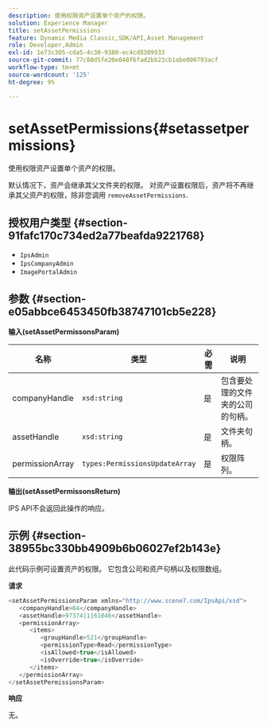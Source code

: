 ```yaml
---
description: 使用权限资产设置单个资产的权限。
solution: Experience Manager
title: setAssetPermissions
feature: Dynamic Media Classic,SDK/API,Asset Management
role: Developer,Admin
exl-id: 1e73c305-cda5-4c30-9380-ec4cd8309933
source-git-commit: 77c88d5fe20e048f6fad2bb23cb1abe090793acf
workflow-type: tm+mt
source-wordcount: '125'
ht-degree: 9%

---
```


# setAssetPermissions{#setassetpermissions}

使用权限资产设置单个资产的权限。

默认情况下，资产会继承其父文件夹的权限。 对资产设置权限后，资产将不再继承其父资产的权限，除非您调用 `removeAssetPermissions`.

## 授权用户类型 {#section-91fafc170c734ed2a77beafda9221768}

* `IpsAdmin`
* `IpsCompanyAdmin`
* `ImagePortalAdmin`

## 参数 {#section-e05abbce6453450fb38747101cb5e228}

**输入(setAssetPermissonsParam)**

| 名称 | 类型 | 必需 | 说明 |
|---|---|---|---|
| companyHandle | `xsd:string` | 是 | 包含要处理的文件夹的公司的句柄。 |
| assetHandle | `xsd:string` | 是 | 文件夹句柄。 |
| permissionArray | `types:PermissionsUpdateArray` | 是 | 权限阵列。 |

**输出(setAssetPermissonsReturn)**

IPS API不会返回此操作的响应。

## 示例 {#section-38955bc330bb4909b6b06027ef2b143e}

此代码示例可设置资产的权限。 它包含公司和资产句柄以及权限数组。

**请求**

```java
<setAssetPermissionsParam xmlns="http://www.scene7.com/IpsApi/xsd">
   <companyHandle>64</companyHandle>
   <assetHandle>97374|1|61046</assetHandle>
   <permissionArray>
      <items>
         <groupHandle>521</groupHandle>
         <permissionType>Read</permissionType>
         <isAllowed>true</isAllowed>
         <isOverride>true</isOverride>
      </items>
   </permissionArray>
</setAssetPermissionsParam>
```

**响应**

无。
